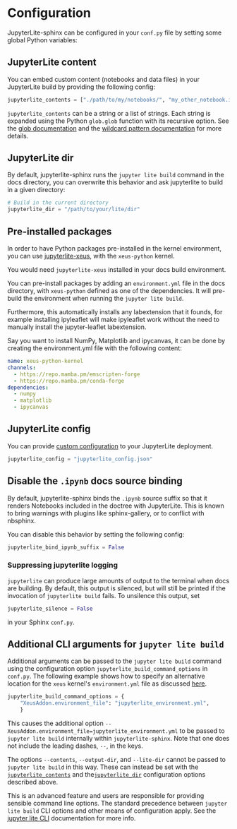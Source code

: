 # Configuration

JupyterLite-sphinx can be configured in your `conf.py` file by setting some global Python variables:

## JupyterLite content

You can embed custom content (notebooks and data files) in your JupyterLite build by providing the following config:

```python
jupyterlite_contents = ["./path/to/my/notebooks/", "my_other_notebook.ipynb"]
```

`jupyterlite_contents` can be a string or a list of strings. Each string is expanded using the Python `glob.glob` function with its recursive option. See the [glob documentation](https://docs.python.org/3/library/glob.html#glob.glob) and the [wildcard pattern documentation](https://docs.python.org/3/library/fnmatch.html#fnmatch.fnmatch) for more details.

## JupyterLite dir

By default, jupyterlite-sphinx runs the `jupyter lite build` command in the docs directory, you can overwrite this behavior and ask jupyterlite to build in a given directory:

```python
# Build in the current directory
jupyterlite_dir = "/path/to/your/lite/dir"
```

## Pre-installed packages

In order to have Python packages pre-installed in the kernel environment, you can use [jupyterlite-xeus](https://jupyterlite-xeus.readthedocs.io), with the `xeus-python` kernel.

You would need `jupyterlite-xeus` installed in your docs build environment.

You can pre-install packages by adding an `environment.yml` file in the docs directory, with `xeus-python` defined as one of the dependencies. It will pre-build the environment when running the `jupyter lite build`.

Furthermore, this automatically installs any labextension that it founds, for example installing ipyleaflet will make ipyleaflet work without the need to manually install the jupyter-leaflet labextension.

Say you want to install NumPy, Matplotlib and ipycanvas, it can be done by creating the environment.yml file with the following content:

```yaml
name: xeus-python-kernel
channels:
  - https://repo.mamba.pm/emscripten-forge
  - https://repo.mamba.pm/conda-forge
dependencies:
  - numpy
  - matplotlib
  - ipycanvas
```

## JupyterLite config

You can provide [custom configuration](https://jupyterlite.readthedocs.io/en/latest/howto/index.html#configuring-a-jupyterlite-deployment)
to your JupyterLite deployment.

```python
jupyterlite_config = "jupyterlite_config.json"
```

## Disable the `.ipynb` docs source binding

By default, jupyterlite-sphinx binds the `.ipynb` source suffix so that it renders Notebooks included in the doctree with JupyterLite.
This is known to bring warnings with plugins like sphinx-gallery, or to conflict with nbsphinx.

You can disable this behavior by setting the following config:

```python
jupyterlite_bind_ipynb_suffix = False
```

### Suppressing jupyterlite logging

`jupyterlite` can produce large amounts of output to the terminal when docs are building.
By default, this output is silenced, but will still be printed if the invocation of
`jupyterlite build` fails. To unsilence this output, set

```python
jupyterlite_silence = False
```

in your Sphinx `conf.py`.

## Additional CLI arguments for `jupyter lite build`

Additional arguments can be passed to the `jupyter lite build` command using the configuration
option `jupyterlite_build_command_options` in `conf.py`. The following example shows how to
specify an alternative location for the `xeus` kernel's `environment.yml` file as discussed
[here](https://github.com/jupyterlite/xeus#usage).

```python
jupyterlite_build_command_options = {
    "XeusAddon.environment_file": "jupyterlite_environment.yml",
    }
```

This causes the additional option `--XeusAddon.environment_file=jupyterlite_environment.yml`
to be passed to `jupyter lite build` internally within `jupyterlite-sphinx`. Note that one
does not include the leading dashes, `--`, in the keys.

The options `--contents`, `--output-dir`, and `--lite-dir` cannot be passed to `jupyter lite build` in this way.
These can instead be set with
the [`jupyterlite_contents`](#jupyterlite-content) and the[`jupyterlite_dir`](#jupyterlite-dir) configuration
options described above.

This is an advanced feature and users are responsible for providing sensible command line options.
The standard precedence between `jupyter lite build` CLI options and other means of configuration apply.
See the [jupyter lite CLI](https://jupyterlite.readthedocs.io/en/latest/reference/cli.html) documentation
for more info.
